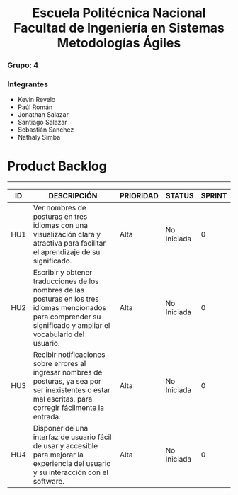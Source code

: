 <h1 align="center">
    Escuela Politécnica Nacional<br>
    Facultad de Ingeniería en Sistemas<br>
    Metodologías Ágiles<br>
</h1>

### Grupo: 4

### Integrantes
- Kevin Revelo
- Paúl Román
- Jonathan Salazar
- Santiago Salazar
- Sebastián Sanchez
- Nathaly Simba

# Product Backlog

---

|**ID**| **DESCRIPCIÓN**|**PRIORIDAD**|**STATUS**|**SPRINT**|
|-|-|-|-|-|
|HU1|Ver nombres de posturas en tres idiomas con una visualización clara y atractiva para facilitar el aprendizaje de su significado.|Alta|No Iniciada|0|
|HU2|Escribir y obtener traducciones de los nombres de las posturas en los tres idiomas mencionados para comprender su significado y ampliar el vocabulario del usuario.|Alta|No Iniciada|0|
|HU3|Recibir notificaciones sobre errores al ingresar nombres de posturas, ya sea por ser inexistentes o estar mal escritas, para corregir fácilmente la entrada.|Alta|No Iniciada|0|
|HU4|Disponer de una interfaz de usuario fácil de usar y accesible para mejorar la experiencia del usuario y su interacción con el software.|Alta|No Iniciada|0|